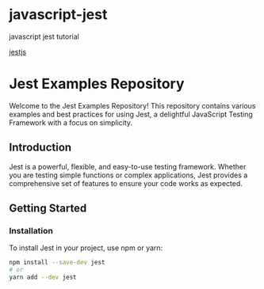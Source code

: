 # javascript-jest
javascript jest tutorial

[jestjs](https://jestjs.io/)


# Jest Examples Repository

Welcome to the Jest Examples Repository! This repository contains various examples and best practices for using Jest, a delightful JavaScript Testing Framework with a focus on simplicity.

## Introduction

Jest is a powerful, flexible, and easy-to-use testing framework. Whether you are testing simple functions or complex applications, Jest provides a comprehensive set of features to ensure your code works as expected.

## Getting Started

### Installation

To install Jest in your project, use npm or yarn:

```bash
npm install --save-dev jest
# or
yarn add --dev jest
